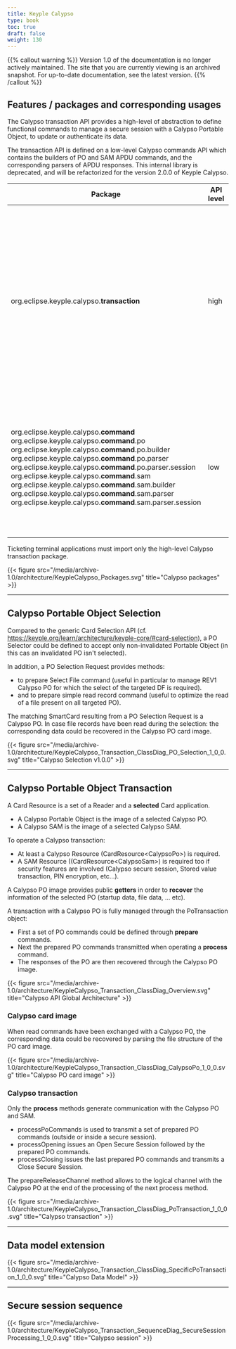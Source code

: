 ```yaml
---
title: Keyple Calypso
type: book
toc: true
draft: false
weight: 130
---
```

{{% callout warning %}}
Version 1.0 of the documentation is no longer actively maintained. The site that you are currently viewing is an archived snapshot. For up-to-date documentation, see the latest version.
{{% /callout %}}

## Features / packages and corresponding usages

The Calypso transaction API provides a high-level of abstraction to define functional commands to manage a secure session with a Calypso Portable Object, to update or authenticate its data.

The transaction API is defined on a low-level Calypso commands API which contains the builders of PO and SAM APDU commands, and the corresponding parsers of APDU responses. This internal library is deprecated, and will be refactorized for the version 2.0.0 of Keyple Calypso.

<table>
<thead>
  <tr>
    <th>Package</th>
    <th>API<br/>level</th>
    <th>Feature</th>
  </tr>
</thead>
<tbody>
  <tr>
    <td width="50%">org.eclipse.keyple.calypso.<b>transaction</b></td>
    <td width="8%">high</td>
    <td>Calypso Portable Object commands and secure transaction management<br/>
      <ul><li>CalypsoAPI, command’s settings are limited to functional parameters<br/></li>
        <li>Calypso SAM (Secure Module) operations automatically processed<br/></li></ul>
      (only functional parameters)</td>
  </tr>
  <tr>
    <td>org.eclipse.keyple.calypso.<b>command</b><br/>
      org.eclipse.keyple.calypso.<b>command</b>.po<br/>
      org.eclipse.keyple.calypso.<b>command</b>.po.builder<br/>
      org.eclipse.keyple.calypso.<b>command</b>.po.parser<br/>
      org.eclipse.keyple.calypso.<b>command</b>.po.parser.session<br/>
      org.eclipse.keyple.calypso.<b>command</b>.sam<br/>
      org.eclipse.keyple.calypso.<b>command</b>.sam.builder<br/>
      org.eclipse.keyple.calypso.<b>command</b>.sam.parser<br/>
      org.eclipse.keyple.calypso.<b>command</b>.sam.parser.session</td>
    <td>low</td>
    <td>Calypso PO &amp; SAM APDU commands' sets<br/>
      <ul><li>APDU command builders<br/></li>
        <li>APDU response parsers<br/></li></ul>
      (technical parameter settings specific to the PO &amp; SAM revisions)<br></td>
  </tr>
</tbody>
</table>

Ticketing terminal applications must import only the high-level Calypso transaction package.

{{< figure src="/media/archive-1.0/architecture/KeypleCalypso_Packages.svg" title="Calypso packages" >}}

<!-- The only exception is the implementation a Calypso PO/SAM test tool, the setting of low-level APDU commands with wrong settings could require the usage of the Calypso command packages. -->

---
## Calypso Portable Object Selection
Compared to the generic Card Selection API (cf. https://keyple.org/learn/architecture/keyple-core/#card-selection), a PO Selector could be defined to accept only non-invalidated Portable Object (in this cas an invalidated PO isn't selected).

In addition, a PO Selection Request provides methods:

 - to prepare Select File command (useful in particular to manage REV1 Calypso PO for which the select of the targeted DF is required).
 - and to prepare simple read record command (useful to optimize the read of a file present on all targeted PO).

The matching SmartCard resulting from a PO Selection Request is a Calypso PO. In case file records have been read during the selection: the corresponding data could be recovered in the Calypso PO card image.

{{< figure src="/media/archive-1.0/architecture/KeypleCalypso_Transaction_ClassDiag_PO_Selection_1_0_0.svg" title="Calypso Selection v1.0.0" >}}

---
## Calypso Portable Object Transaction

A Card Resource is a set of a Reader and a **selected** Card application.

 - A Calypso Portable Object is the image of a selected Calypso PO.
 - A Calypso SAM is the image of a selected Calypso SAM.

To operate a Calypso transaction:

 - At least a Calypso Resource (CardResource&lt;CalypsoPo&gt;) is required.
 - A SAM Resource ((CardResource&lt;CalypsoSam&gt;) is required too if security features are involved (Calypso secure session, Stored value transaction, PIN encryption, etc…).

A Calypso PO image provides public **getters** in order to **recover** the information of the selected PO (startup data, file data, … etc).

A transaction with a Calypso PO is fully managed through the PoTransaction object:

 - First a set of PO commands could be defined through **prepare** commands.
 - Next the prepared PO commands transmitted when operating a **process** command.
 - The responses of the PO are then recovered through the Calypso PO image.

{{< figure src="/media/archive-1.0/architecture/KeypleCalypso_Transaction_ClassDiag_Overview.svg" title="Calypso API Global Architecture" >}}

### Calypso card image
When read commands have been exchanged with a Calypso PO, the corresponding data could be recovered by parsing the file structure of the PO card image.

{{< figure src="/media/archive-1.0/architecture/KeypleCalypso_Transaction_ClassDiag_CalypsoPo_1_0_0.svg" title="Calypso PO card image" >}}

### Calypso transaction
Only the **process** methods generate communication with the Calypso PO and SAM.
 - processPoCommands is used to transmit a set of prepared PO commands (outside or inside a secure session).
 - processOpening issues an Open Secure Session followed by the prepared PO commands.
 - processClosing issues the last prepared PO commands and transmits a Close Secure Session.
<!---
 - prepareManageSession allows to change authenticate or change the encryption mode.
-->

The prepareReleaseChannel method allows to the logical channel with the Calypso PO at the end of the processing of the next process method.

{{< figure src="/media/archive-1.0/architecture/KeypleCalypso_Transaction_ClassDiag_PoTransaction_1_0_0.svg" title="Calypso transaction" >}}

---
## Data model extension

{{< figure src="/media/archive-1.0/architecture/KeypleCalypso_Transaction_ClassDiag_SpecificPoTransaction_1_0_0.svg" title="Calypso Data Model" >}}

---
## Secure session sequence

{{< figure src="/media/archive-1.0/architecture/KeypleCalypso_Transaction_SequenceDiag_SecureSessionProcessing_1_0_0.svg" title="Calypso session" >}}
